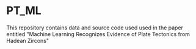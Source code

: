# PT_ML
This repository contains data and source code used used in the paper entitled "Machine Learning Recognizes Evidence of Plate Tectonics from Hadean Zircons"
